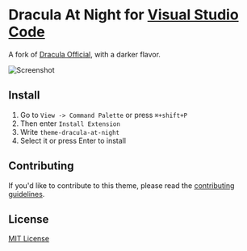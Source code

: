 # Dracula At Night for [Visual Studio Code](http://code.visualstudio.com)

A fork of [Dracula Official](https://github.com/dracula/visual-studio-code), with a darker flavor.

![Screenshot](https://dzwonsemrish7.cloudfront.net/items/2q3r15432s3H00013u1j/Screen%20Shot%202018-06-02%20at%2010.16.01.png)

## Install

1. Go to `View -> Command Palette` or press `⌘+shift+P`
2. Then enter `Install Extension`
3. Write `theme-dracula-at-night`
4. Select it or press Enter to install

## Contributing

If you'd like to contribute to this theme, please read the [contributing guidelines](https://github.com/bceskavich/dracula-at-night/blob/master/./.github/CONTRIBUTING.md).

## License

[MIT License](https://github.com/bceskavich/dracula-at-night/blob/master/./LICENSE)
